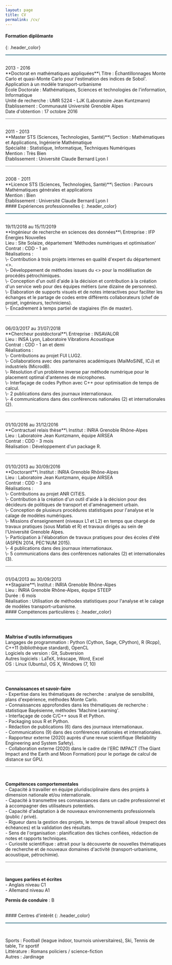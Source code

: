 ```yaml
---
layout: page
title: CV
permalink: /cv/
---
```


#### Formation diplômante
{: .header_color}
<hr style="height:2px;border-width:0;color:gray;background-color:#367588"><br>
<span class="time">2013 - 2016</span><br>
**Doctorat en mathématiques appliquées**\
<span class="subtitle">Titre</span> : Échantillonnages Monte Carlo et quasi-Monte Carlo pour l'estimation des indices de Sobol'. Application à un modèle transport-urbanisme<br>
<span class="subtitle">École Doctorale</span> : Mathématiques, Sciences et technologies de l'information, Informatique<br>
<span class="subtitle">Unité de recherche</span> : UMR 5224 - LJK (Laboratoire Jean Kuntzmann)<br>
<span class="subtitle">Établissement</span> : Communauté Université Grenoble Alpes<br>
<span class="subtitle">Date d'obtention</span> : 17 octobre 2016

<hr style="height:1px;border-width:0;color:gray;background-color:#828282"><br>
<span class="time">2011 - 2013</span><br>
**Master STS (Sciences, Technologies, Santé)**\
<span class="subtitle">Section</span> : Mathématiques et Applications, Ingénierie Mathématique<br>
<span class="subtitle">Spécialité</span> : Statistique, Informatique, Techniques Numériques<br>
<span class="subtitle">Mention</span> : Très Bien<br>
<span class="subtitle">Établissement</span> : Université Claude Bernard Lyon I

<hr style="height:1px;border-width:0;color:gray;background-color:#828282"><br>
<span class="time">2008 - 2011</span><br>
**Licence STS (Sciences, Technologies, Santé)**\
<span class="subtitle">Section</span> : Parcours Mathématiques générales et applications<br>
<span class="subtitle">Mention</span> : Bien<br>
<span class="subtitle">Établissement</span> : Université Claude Bernard Lyon I

<br>
#### Expériences professionnelles
{: .header_color}
<hr style="height:2px;border-width:0;color:gray;background-color:#367588"><br>
<span class="time">19/11/2018 au 15/11/2019</span><br>
**Ingénieur de recherche en sciences des données**\
<span class="subtitle">Entreprise</span> : IFP Énergies Nouvelles<br>
<span class="subtitle">Lieu</span> : Site Solaize, département 'Méthodes numériques et optimisation'<br>
<span class="subtitle">Contrat</span> : CDD - 1 an<br>
<span class="subtitle">Réalisations</span> :<br>
\- Contribution à trois projets internes en qualité d'expert du département <<Méthodes numériques et optimisation>>.<br>
\- Développement de méthodes issues du <<Machine Learning>> pour la modélisation de procédés pétrochimiques.<br>
\- Conception d'un outil d'aide à la décision et contribution à la création d'un service web pour des équipes métiers (une dizaine de personnes).<br>
\- Élaboration de supports visuels et de notes interactives pour faciliter les échanges et le partage de codes entre différents collaborateurs (chef de projet, ingénieurs, techniciens).<br>
\- Encadrement à temps partiel de stagiaires (fin de master).

<hr style="height:1px;border-width:0;color:gray;background-color:#828282"><br>
<span class="time">06/03/2017 au 31/07/2018</span><br>
**Chercheur postdoctoral**\
<span class="subtitle">Entreprise</span> : INSAVALOR<br>
<span class="subtitle">Lieu</span> : INSA Lyon, Laboratoire Vibrations Acoustique<br>
<span class="subtitle">Contrat</span> : CDD - 1 an et demi <br>
<span class="subtitle">Réalisations</span> :<br>
\- Contributions au projet FUI LUG2.<br>
\- Collaborations avec des partenaires académiques (MaiMoSiNE, ICJ) et industriels (MicrodB).<br>
\- Résolution d'un problème inverse par méthode numérique pour le placement optimal d'antennes de microphones.<br>
\- Interfaçage de codes Python avec C++ pour optimisation de temps de calcul.<br>
\- 2 publications dans des journaux internationaux.<br>
\- 4 communications dans des conférences nationales (2) et internationales (2).<br>

<hr style="height:1px;border-width:0;color:gray;background-color:#828282"><br>
<span class="time">01/10/2016 au 31/12/2016</span><br>
**Contractuel relais thèse**\
<span class="subtitle">Institut</span> : INRIA Grenoble Rhône-Alpes<br>
<span class="subtitle">Lieu</span> : Laboratoire Jean Kuntzmann, équipe AIRSEA<br>
<span class="subtitle">Contrat</span> : CDD - 3 mois <br>
<span class="subtitle">Réalisation</span> : Développement d'un package R.

<hr style="height:1px;border-width:0;color:gray;background-color:#828282"><br>
<span class="time">01/10/2013 au 30/09/2016</span><br>
**Doctorant**\
<span class="subtitle">Institut</span> : INRIA Grenoble Rhône-Alpes<br>
<span class="subtitle">Lieu</span> : Laboratoire Jean Kuntzmann, équipe AIRSEA<br>
<span class="subtitle">Contrat</span> : CDD - 3 ans <br>
<span class="subtitle">Réalisations</span> :<br>
\- Contributions au projet ANR CITiES.<br>
\- Contribution à la création d'un outil d'aide à la décision pour des décideurs de politiques de transport et d'aménagement urbain.<br>
\- Conception de plusieurs procédures statistiques pour l'analyse et le calage de modèles numériques.<br>
\- Missions d'enseignement (niveaux L1 et L2) en temps que chargé de travaux pratiques (sous Matlab et R) et travaux dirigés au sein de l'Université Grenoble Alpes.<br>
\- Participation à l'élaboration de travaux pratiques pour des écoles d'été (ASPEN 2014, PEC'NUM 2015).<br>
\- 4 publications dans des journaux internationaux.<br>
\- 5 communications dans des conférences nationales (2) et internationales (3).

<hr style="height:1px;border-width:0;color:gray;background-color:#828282"><br>
<span class="time">01/04/2013 au 30/09/2013</span><br>
**Stagiaire**\
<span class="subtitle">Institut</span> : INRIA Grenoble Rhône-Alpes<br>
<span class="subtitle">Lieu</span> : INRIA Grenoble Rhône-Alpes, équipe STEEP<br>
<span class="subtitle">Durée</span> : 6 mois <br>
<span class="subtitle">Réalisation</span> : Utilisation de méthodes statistiques pour l'analyse et le calage de modèles transport-urbanisme.

<br>
#### Compétences particulières
{: .header_color}
<hr style="height:2px;border-width:0;color:gray;background-color:#367588"><br>

**Maîtrise d'outils informatiques**<br>
<span class="subtitle">Langages de programmation</span> : Python (Cython, Sage, CPython), R (Rcpp), C++11 (bibliothèque standard), OpenCL<br>
<span class="subtitle">Logiciels de version</span> : Git, Subversion<br>
<span class="subtitle">Autres logiciels</span> : LaTeX, Inkscape, Word, Excel<br>
<span class="subtitle">OS</span> : Linux (Ubuntu), OS X, Windows (7, 10)

<hr style="height:1px;border-width:0;color:gray;background-color:#828282"><br>

**Connaissances et savoir-faire**<br>
\- Expertise dans les thématiques de recherche : analyse de sensibilité, plans d'expérience, méthodes Monte Carlo.<br>
\- Connaissances approfondies dans les thématiques de recherche : statistique Bayésienne, méthodes 'Machine Learning'.<br>
\- Interfaçage de code C/C++ sous R et Python.<br>
\- Packaging sous R et Python.<br>
\- Rédaction de publications (6) dans des journaux internationaux.<br>
\- Communications (9) dans des conférences nationales et internationales.<br>
\- Rapporteur externe (2020) auprès d'une revue scientifique (Reliability Engineering and System Safety).<br>
\- Collaboration externe (2020) dans le cadre de l'ERC IMPACT (The Giant Impact and the Earth and Moon Formation) pour le portage de calcul de distance sur GPU.

<hr style="height:1px;border-width:0;color:gray;background-color:#828282"><br>

**Compétences comportementales**<br>
\- Capacité à travailler en équipe pluridisciplinaire dans des projets à dimension nationale et/ou internationale.<br>
\- Capacité à transmettre ses connaissances dans un cadre professionnel et à accompagner des utilisateurs potentiels.<br>
\- Capacité d'adaptation à de nouveaux environnements professionnels (public / privé).<br>
\- Rigueur dans la gestion des projets, le temps de travail alloué (respect des échéances) et la validation des résultats.<br>
\- Sens de l'organisation : planification des tâches confiées, rédaction de notes et rapports techniques.<br>
\- Curiosité scientifique : attrait pour la découverte de nouvelles thématiques de recherche et de nouveaux domaines d'activité (transport-urbanisme, acoustique, pétrochimie).

<hr style="height:1px;border-width:0;color:gray;background-color:#828282"><br>

**langues parlées et écrites**<br>
\- Anglais niveau C1<br>
\- Allemand niveau A1

**Permis de conduire** : B

<br>
#### Centres d'intérêt
{: .header_color}
<hr style="height:2px;border-width:0;color:gray;background-color:#367588"><br>

<span class="subtitle">Sports</span> : Football (league indoor, tournois universitaires), Ski, Tennis de table, Tir sportif<br>
<span class="subtitle">Littérature</span> : Romans policiers / science-fiction<br>
<span class="subtitle">Autres</span> : Jardinage
